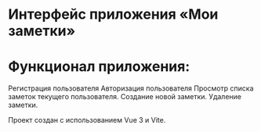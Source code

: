 # Интерфейс приложения «Мои заметки» 

# Функционал приложения:
Регистрация пользователя
Авторизация пользователя
Просмотр списка заметок текущего пользователя.
Создание новой заметки.
Удаление заметки.

Проект создан c использованием Vue 3 и Vite. 

